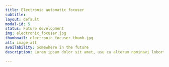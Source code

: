 ```yaml
---
title: Electronic automatic focuser
subtitle:
layout: default
modal-id: 5
status: Future development
img: electronic_focuser.jpg
thumbnail: electronic_focuser_thumb.jpg
alt: image-alt
availability: Somewhere in the future
description: Lorem ipsum dolor sit amet, usu cu alterum nominavi lobortis. At duo novum diceret. Tantas apeirian vix et, usu sanctus postulant inciderint ut, populo diceret necessitatibus in vim. Cu eum dicam feugiat noluisse.

---
```

